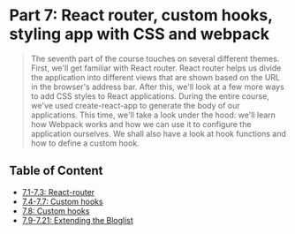 # Part 7: React router, custom hooks, styling app with CSS and webpack

> The seventh part of the course touches on several different themes. First, we'll get familiar with React router. React router helps us divide the application into different views that are shown based on the URL in the browser's address bar. After this, we'll look at a few more ways to add CSS styles to React applications. During the entire course, we've used create-react-app to generate the body of our applications. This time, we'll take a look under the hood: we'll learn how Webpack works and how we can use it to configure the application ourselves. We shall also have a look at hook functions and how to define a custom hook.

## Table of Content

- [7.1-7.3: React-router](https://github.com/KXLAA/routed-anecdotes)
- [7.4-7.7: Custom hooks](https://github.com/KXLAA/country-hook)
- [7.8: Custom hooks](https://github.com/KXLAA/ultimate-hooks)
- [7.9-7.21: Extending the Bloglist](https://github.com/KXLAA/blog-list-front-end)
